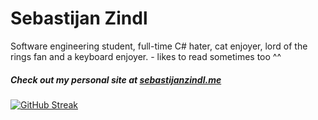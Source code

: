 # Sebastijan Zindl
Software engineering student, full-time C# hater, cat enjoyer, lord of the rings fan and a keyboard enjoyer. - likes to read sometimes too ^^  

##### Check out my personal site at [sebastijanzindl.me](https://sebastijanzindl.me)

[![GitHub Streak](https://streak-stats.demolab.com?user=m1thrandir225&theme=catppuccin_frappe&hide_border=true)](https://sebastijanzindl.me)
